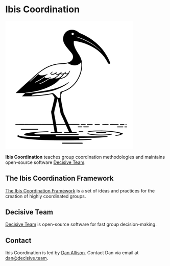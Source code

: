 # Ibis Coordination

<img src="ibis.png" width="400px">

__Ibis Coordination__ teaches group coordination methodologies and maintains open-source software [Decisive Team](https://decisive.team).

## The Ibis Coordination Framework

[The Ibis Coordination Framework](/framework) is a set of ideas and practices for the creation of highly coordinated groups.

## Decisive Team

[Decisive Team](https://decisive.team) is open-source software for fast group decision-making.

## Contact

Ibis Coordination is led by [Dan Allison](https://danallison.info). Contact Dan via email at [dan@decisive.team](mailto:dan@decisive.team).
